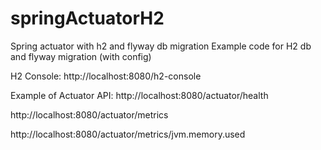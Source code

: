 # springActuatorH2
Spring actuator with h2 and flyway db migration
Example code for H2 db and flyway migration (with config)

H2 Console: http://localhost:8080/h2-console

Example of Actuator API:
http://localhost:8080/actuator/health

http://localhost:8080/actuator/metrics

http://localhost:8080/actuator/metrics/jvm.memory.used
